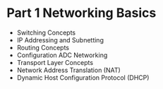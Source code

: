 # Part 1 Networking Basics
- Switching Concepts
- IP Addressing and Subnetting
- Routing Concepts
- Configuration ADC Networking
- Transport Layer Concepts
- Network Address Translation (NAT)
- Dynamic Host Configuration Protocol (DHCP)

